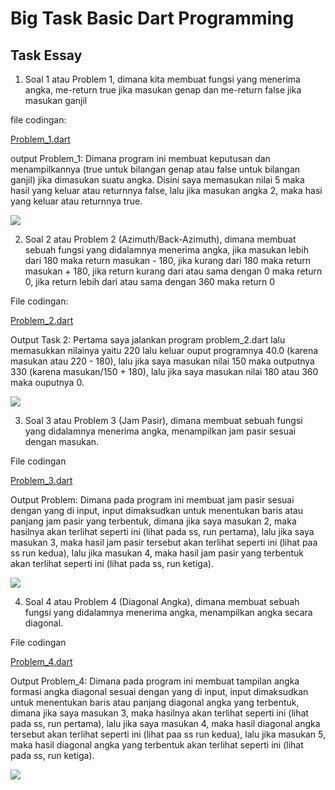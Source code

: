 # Big Task Basic Dart Programming

## Task Essay
1. Soal 1 atau Problem 1, dimana kita membuat fungsi yang menerima angka, me-return true jika masukan genap dan me-return false jika masukan ganjil


file codingan:


[Problem_1.dart](https://github.com/fraihan-dw/flutter_muhammad-raihan-firdaus/blob/main/big_task_1/Praktikum/problem_1.dart)


output Problem_1:
Dimana program ini membuat keputusan dan menampilkannya (true untuk bilangan genap atau false untuk bilangan ganjil) jika dimasukan suatu angka. Disini saya memasukan nilai 5 maka hasil yang keluar atau returnnya false, lalu jika masukan angka 2, maka hasi yang keluar atau returnnya true.


![](https://github.com/fraihan-dw/flutter_muhammad-raihan-firdaus/blob/main/big_task_1/Screenshot/problem_1.png?raw=true)



2. Soal 2 atau Problem 2 (Azimuth/Back-Azimuth), dimana membuat sebuah fungsi yang didalamnya menerima angka, jika masukan lebih dari 180 maka return masukan - 180, jika kurang dari 180 maka return masukan + 180, jika return kurang dari atau sama dengan 0 maka return 0, jika return lebih dari atau sama dengan 360 maka return 0


File codingan:


[Problem_2.dart](https://github.com/fraihan-dw/flutter_muhammad-raihan-firdaus/blob/main/big_task_1/Praktikum/problem_2.dart)


Output Task 2:
Pertama saya jalankan program problem_2.dart lalu memasukkan nilainya yaitu 220 lalu keluar ouput programnya 40.0 (karena masukan atau 220 - 180), lalu jika saya masukan nilai 150 maka outputnya 330 (karena masukan/150 + 180), lalu jika saya masukan nilai 180 atau 360 maka ouputnya 0.


![](https://github.com/fraihan-dw/flutter_muhammad-raihan-firdaus/blob/main/big_task_1/Screenshot/problem_2.png?raw=true)



3. Soal 3 atau Problem 3 (Jam Pasir), dimana membuat sebuah fungsi yang didalamnya menerima angka, menampilkan jam pasir sesuai dengan masukan.


File codingan


[Problem_3.dart](https://github.com/fraihan-dw/flutter_muhammad-raihan-firdaus/blob/main/big_task_1/Praktikum/problem_3.dart)


Output Problem:
Dimana pada program ini membuat jam pasir sesuai dengan yang di input, input dimaksudkan untuk menentukan baris atau panjang jam pasir yang terbentuk, dimana jika saya masukan 2, maka hasilnya akan terlihat seperti ini (lihat pada ss, run pertama), lalu jika saya masukan 3, maka hasil jam pasir tersebut akan terlihat seperti ini (lihat paa ss run kedua), lalu jika masukan 4, maka hasil jam pasir yang terbentuk akan terlihat seperti ini (lihat pada ss, run ketiga).


![](https://github.com/fraihan-dw/flutter_muhammad-raihan-firdaus/blob/main/big_task_1/Screenshot/problem_3.png?raw=true)



4. Soal 4 atau Problem 4 (Diagonal Angka), dimana membuat sebuah fungsi yang didalamnya menerima angka, menampilkan angka secara diagonal.


File codingan


[Problem_4.dart](https://github.com/fraihan-dw/flutter_muhammad-raihan-firdaus/blob/main/big_task_1/Praktikum/problem_4.dart)


Output Problem_4:
Dimana pada program ini membuat tampilan angka formasi angka diagonal sesuai dengan yang di input, input dimaksudkan untuk menentukan baris atau panjang diagonal angka yang terbentuk, dimana jika saya masukan 3, maka hasilnya akan terlihat seperti ini (lihat pada ss, run pertama), lalu jika saya masukan 4, maka hasil diagonal angka tersebut akan terlihat seperti ini (lihat paa ss run kedua), lalu jika masukan 5, maka hasil diagonal angka yang terbentuk akan terlihat seperti ini (lihat pada ss, run ketiga).


![](https://github.com/fraihan-dw/flutter_muhammad-raihan-firdaus/blob/main/big_task_1/Screenshot/problem_4.png?raw=true)